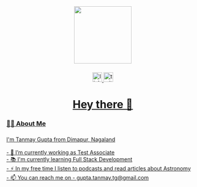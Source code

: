 <div align="center">
  <img height="150" src="https://avatars.githubusercontent.com/u/98659927?s=400&u=3da58394b6901dc16a0f2ced4ff37e1574e6d482&v=4"  />
</div>

###

<div align="center">
  <a href="https://www.linkedin.com/in/tanmay-gupta-a62391240/"><img src="https://img.shields.io/static/v1?message=LinkedIn&logo=linkedin&label=&color=0077B5&logoColor=white&labelColor=&style=for-the-badge" height="25" alt="linkedin logo"  />
  <a href="https://twitter.com/TanmayG23634050"><img src="https://img.shields.io/static/v1?message=Twitter&logo=twitter&label=&color=1DA1F2&logoColor=white&labelColor=&style=for-the-badge" height="25" alt="twitter logo"  />
</div>


###

<h1 align="center"> Hey there 👋</h1>

###

<h3 align="left">👩‍💻  About Me</h3>

###

<p align="left">I'm Tanmay Gupta from Dimapur, Nagaland<br><br>- 🔭 I’m currently working as Test Associate<br>- 📚 I'm currently learning Full Stack Development<br>- ⚡ In my free time I listen to podcasts and read articles about Astronomy<br>- 📫 You can reach me on - <a href = "mailto:gupta.tanmay.tg@gmail.com">gupta.tanmay.tg@gmail.com</p>
